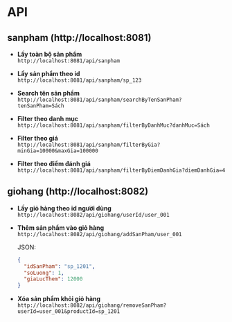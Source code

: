 # API
## sanpham (http://localhost:8081)

- **Lấy toàn bộ sản phẩm**  
  `http://localhost:8081/api/sanpham`

- **Lấy sản phẩm theo id**  
  `http://localhost:8081/api/sanpham/sp_123`

- **Search tên sản phẩm**  
  `http://localhost:8081/api/sanpham/searchByTenSanPham?tenSanPham=Sách`

- **Filter theo danh mục**  
  `http://localhost:8081/api/sanpham/filterByDanhMuc?danhMuc=Sách`

- **Filter theo giá**  
  `http://localhost:8081/api/sanpham/filterByGia?minGia=10000&maxGia=100000`

- **Filter theo điểm đánh giá**  
  `http://localhost:8081/api/sanpham/filterByDiemDanhGia?diemDanhGia=4`
## giohang (http://localhost:8082)

- **Lấy giỏ hàng theo id người dùng**  
  `http://localhost:8082/api/giohang/userId/user_001`

- **Thêm sản phẩm vào giỏ hàng**  
  `http://localhost:8082/api/giohang/addSanPham/user_001`  

  JSON:
  ```json
  {
    "idSanPham": "sp_1201",
    "soLuong": 1,
    "giaLucThem": 12000
  }

- **Xóa sản phẩm khỏi giỏ hàng**  
  `http://localhost:8082/api/giohang/removeSanPham?userId=user_001&productId=sp_1201`
